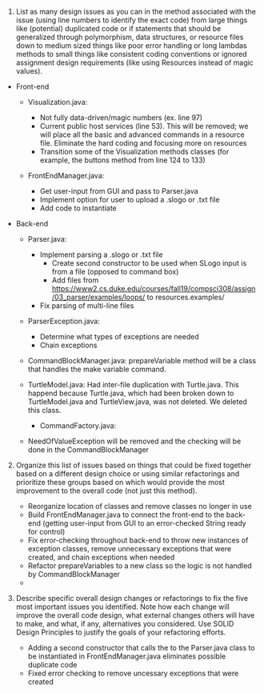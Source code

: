 1. List as many design issues as you can in the method associated with the issue (using line numbers to identify the exact code) from large things like (potential) duplicated code or if statements that should be generalized through polymorphism, data structures, or resource files down to medium sized things like poor error handling or long lambdas methods to small things like consistent coding conventions or ignored assignment design requirements (like using Resources instead of magic values).

* Front-end
    *  Visualization.java:
        *  Not fully data-driven/magic numbers (ex. line 97)
        *  Current public host services (line 53). This will be removed; we will place all the basic and advanced 
            commands in a resource file. Eliminate the hard coding and focusing more on resources 
        * Transition some of the Visualization methods classes (for example, the buttons method from line 124 to 133) 
     
    *  FrontEndManager.java: 
        *  Get user-input from GUI and pass to Parser.java
        *  Implement option for user to upload a .slogo or .txt file
        *  Add code to instantiate 

*  Back-end
    * Parser.java: 
        * Implement parsing a .slogo or .txt file
            * Create second constructor to be used when SLogo input is from a file (opposed to command box)
            * Add files from https://www2.cs.duke.edu/courses/fall19/compsci308/assign/03_parser/examples/loops/ to resources.examples/
        * Fix parsing of multi-line files

    
    * ParserException.java: 
        * Determine what types of exceptions are needed
        * Chain exceptions
        

    * CommandBlockManager.java: prepareVariable method will be a class that handles the make variable command.
    * TurtleModel.java: Had inter-file duplication with Turtle.java. This happend because Turtle.java, which had been broken down to TurtleModel.java and TurtleView.java, was not deleted. We deleted this class.
        * CommandFactory.java: 
    * NeedOfValueException will be removed and the checking will be done in the CommandBlockManager



2.  Organize this list of issues based on things that could be fixed together based on a different design choice or using similar refactorings and prioritize these groups based on which would provide the most improvement to the overall code (not just this method).

    * Reorganize location of classes and remove classes no longer in use
    * Build FrontEndManager.java to connect the front-end to the back-end (getting user-input from GUI to an error-checked String ready for control)
    * Fix error-checking throughout back-end to throw new instances of exception classes, remove unnecessary exceptions that were created, and chain exceptions when needed
    * Refactor prepareVariables to a new class so the logic is not handled by CommandBlockManager
    * 


3. Describe specific overall design changes or refactorings to fix the five most important issues you identified. Note how each change will improve the overall code design, what external changes others will have to make, and what, if any, alternatives you considered. Use SOLID Design Principles to justify the goals of your refactoring efforts.


    * Adding a second constructor that calls the to the Parser.java class to be instantiated in FrontEndManager.java eliminates possible duplicate code
    * Fixed error checking to remove uncessary exceptions that were created

